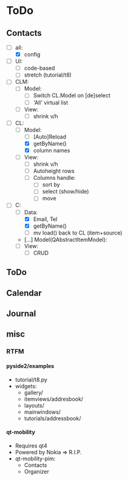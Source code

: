 # ToDo

## Contacts
- [ ] all:
  - [x] config
- [ ] UI:
  - [ ] code-based
  - [ ] stretch (tutorial/t8)
- [ ] CLM:
  - [ ] Model:
    - [ ] Switch CL.Model on [de]select
    - [ ] 'All' virtual list
  - [ ] View:
    - [ ] shrink v/h
- [ ] CL:
  - [ ] Model:
    - [ ] [Auto]Reload
    - [x] getByName()
    - [x] column names
  - [ ] View:
    - [ ] shrink v/h
    - [ ] Autoheight rows
    - [ ] Columns handle:
       - [ ] sort by
       - [ ] select (show/hide)
       - [ ] move
- [ ] C:
  - [ ] Data:
    - [x] Email, Tel
    - [x] getByName()
    - [ ] mv load() back to CL (item+source)
  - […] Model(QAbstractItemModel):
  - [ ] View:
    - [ ] CRUD

## ToDo
## Calendar
## Journal

## misc
### RTFM
#### pyside2/examples
- tutorial/t8.py
- widgets:
  - gallery/
  - itemviews/addresbook/
  - layouts/
  - mainwindows/
  - tutorials/addressbook/

#### qt-mobility
- Requires qt4
- Powered by Nokia => R.I.P.
- qt-mobility-pim:
  - Contacts
  - Organizer
